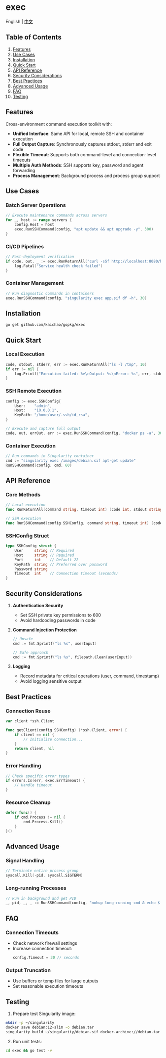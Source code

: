 # exec

English | [中文](README.zh.md)

## Table of Contents
1. [Features](#features)
2. [Use Cases](#use-cases)
3. [Installation](#installation)
4. [Quick Start](#quick-start)
5. [API Reference](#api-reference)
6. [Security Considerations](#security-considerations)
7. [Best Practices](#best-practices)
8. [Advanced Usage](#advanced-usage)
9. [FAQ](#faq)
10. [Testing](#testing)

## Features

Cross-environment command execution toolkit with:

- **Unified Interface**: Same API for local, remote SSH and container execution
- **Full Output Capture**: Synchronously captures stdout, stderr and exit code
- **Flexible Timeout**: Supports both command-level and connection-level timeouts
- **Multiple Auth Methods**: SSH supports key, password and agent forwarding
- **Process Management**: Background process and process group support

## Use Cases

### Batch Server Operations
```go
// Execute maintenance commands across servers
for _, host := range servers {
    config.Host = host
    exec.RunSSHCommand(config, "apt update && apt upgrade -y", 300)
}
```

### CI/CD Pipelines
```go
// Post-deployment verification
if code, out, _ := exec.RunReturnAll("curl -sSf http://localhost:8080/health", 10); code != 0 {
    log.Fatal("Service health check failed")
}
```

### Container Management
```go
// Run diagnostic commands in containers
exec.RunSSHCommand(config, "singularity exec app.sif df -h", 30)
```

## Installation

```sh
go get github.com/kaichao/gopkg/exec
```

## Quick Start

### Local Execution
```go
code, stdout, stderr, err := exec.RunReturnAll("ls -l /tmp", 10)
if err != nil {
    log.Printf("Execution failed: %v\nOutput: %s\nError: %s", err, stdout, stderr)
}
```

### SSH Remote Execution
```go
config := exec.SSHConfig{
    User:    "admin",
    Host:    "10.0.0.1", 
    KeyPath: "/home/user/.ssh/id_rsa",
}

// Execute and capture full output
code, out, errOut, err := exec.RunSSHCommand(config, "docker ps -a", 30)
```

### Container Execution
```go
// Run commands in Singularity container
cmd := "singularity exec /images/debian.sif apt-get update"
RunSSHCommand(config, cmd, 60)
```

## API Reference

### Core Methods
```go
// Local execution
func RunReturnAll(command string, timeout int) (code int, stdout string, stderr string, err error)

// SSH execution 
func RunSSHCommand(config SSHConfig, command string, timeout int) (code int, stdout string, stderr string, err error)
```

### SSHConfig Struct
```go
type SSHConfig struct {
    User     string // Required
    Host     string // Required
    Port     int    // Default 22
    KeyPath  string // Preferred over password
    Password string 
    Timeout  int    // Connection timeout (seconds)
}
```

## Security Considerations

1. **Authentication Security**
   - Set SSH private key permissions to 600
   - Avoid hardcoding passwords in code

2. **Command Injection Protection**
   ```go
   // Unsafe
   cmd := fmt.Sprintf("ls %s", userInput)
   
   // Safe approach
   cmd := fmt.Sprintf("ls %s", filepath.Clean(userInput))
   ```

3. **Logging**
   - Record metadata for critical operations (user, command, timestamp)
   - Avoid logging sensitive output

## Best Practices

### Connection Reuse
```go
var client *ssh.Client

func getClient(config SSHConfig) (*ssh.Client, error) {
    if client == nil {
        // Initialize connection...
    }
    return client, nil
}
```

### Error Handling
```go
// Check specific error types
if errors.Is(err, exec.ErrTimeout) {
    // Handle timeout
}
```

### Resource Cleanup
```go
defer func() {
    if cmd.Process != nil {
        cmd.Process.Kill()
    }
}()
```

## Advanced Usage

### Signal Handling
```go
// Terminate entire process group
syscall.Kill(-pid, syscall.SIGTERM)
```

### Long-running Processes
```go
// Run in background and get PID
_, pid, _, _ := RunSSHCommand(config, "nohup long-running-cmd & echo $!", 10)
```

## FAQ

### Connection Timeouts
- Check network firewall settings
- Increase connection timeout:
  ```go
  config.Timeout = 30 // seconds
  ```

### Output Truncation
- Use buffers or temp files for large outputs
- Set reasonable execution timeouts

## Testing

1. Prepare test Singularity image:
```sh
mkdir -p ~/singularity
docker save debian:12-slim -o debian.tar
singularity build ~/singularity/debian.sif docker-archive://debian.tar
```

2. Run unit tests:
```sh
cd exec && go test -v
